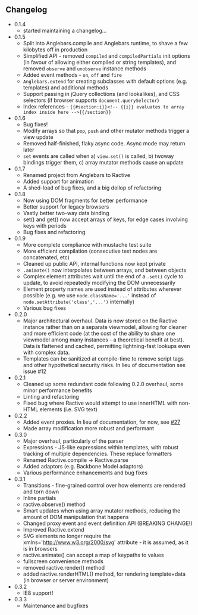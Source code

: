 Changelog
---------

* 0.1.4
	* started maintaining a changelog...
* 0.1.5
	* Split into Anglebars.compile and Anglebars.runtime, to shave a few kilobytes off in production
	* Simplified API - removed `compiled` and `compiledPartials` init options (in favour of allowing either compiled or string templates), and removed `observe` and `unobserve` instance methods
	* Added event methods - `on`, `off` and `fire`
	* `Anglebars.extend` for creating subclasses with default options (e.g. templates) and additional methods
	* Support passing in jQuery collections (and lookalikes), and CSS selectors (if browser supports `document.querySelector`)
	* Index references - `{{#section:i}}<!-- {{i}} evaluates to array index inside here -->{{/section}}`
* 0.1.6
	* Bug fixes!
	* Modify arrays so that `pop`, `push` and other mutator methods trigger a view update
	* Removed half-finished, flaky async code. Async mode may return later
	* `set` events are called when a) `view.set()` is called, b) twoway bindings trigger them, c) array mutator methods cause an update
* 0.1.7
	* Renamed project from Anglebars to Ractive
	* Added support for animation
	* A shed-load of bug fixes, and a big dollop of refactoring
* 0.1.8
	* Now using DOM fragments for better performance
	* Better support for legacy browsers
	* Vastly better two-way data binding
	* set() and get() now accept arrays of keys, for edge cases involving keys with periods
	* Bug fixes and refactoring
* 0.1.9
	* More complete compliance with mustache test suite
	* More efficient compilation (consecutive text nodes are concatenated, etc)
	* Cleaned up public API, internal functions now kept private
	* `.animate()` now interpolates between arrays, and between objects
	* Complex element attributes wait until the end of a `.set()` cycle to update, to avoid repeatedly modifying the DOM unnecessarily
	* Element property names are used instead of attributes wherever possible (e.g. we use `node.className='...'` instead of `node.setAttribute('class','...')` internally)
	* Various bug fixes
* 0.2.0
	* Major architectural overhaul. Data is now stored on the Ractive instance rather than on a separate viewmodel, allowing for cleaner and more efficient code (at the cost of the ability to share one viewmodel among many instances - a theoretical benefit at best). Data is flattened and cached, permitting lightning-fast lookups even with complex data.
	* Templates can be sanitized at compile-time to remove script tags and other hypothetical security risks. In lieu of documentation see issue #12
* 0.2.1
	* Cleaned up some redundant code following 0.2.0 overhaul, some minor performance benefits
	* Linting and refactoring
	* Fixed bug where Ractive would attempt to use innerHTML with non-HTML elements (i.e. SVG text)
* 0.2.2
	* Added event proxies. In lieu of documentation, for now, see [#27](https://github.com/Rich-Harris/Ractive/issues/27)
	* Made array modification more robust and performant
* 0.3.0
	* Major overhaul, particularly of the parser
	* Expressions - JS-like expressions within templates, with robust tracking of multiple dependencies. These replace formatters
	* Renamed Ractive.compile -> Ractive.parse
	* Added adaptors (e.g. Backbone Model adaptors)
	* Various performance enhancements and bug fixes
* 0.3.1
	* Transitions - fine-grained control over how elements are rendered and torn down
	* Inline partials
	* ractive.observe() method
	* Smart updates when using array mutator methods, reducing the amount of DOM manipulation that happens
	* Changed proxy event and event definition API (BREAKING CHANGE!)
	* Improved Ractive.extend
	* SVG elements no longer require the xmlns='http://www.w3.org/2000/svg' attribute - it is assumed, as it is in browsers
	* ractive.animate() can accept a map of keypaths to values
	* fullscreen convenience methods
	* removed ractive.render() method
	* added ractive.renderHTML() method, for rendering template+data (in browser or server environment)
* 0.3.2
	* IE8 support!
* 0.3.3
	* Maintenance and bugfixes
